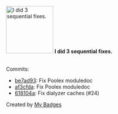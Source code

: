 <img src="https://my-badges.github.io/my-badges/fix-3.png" alt="I did 3 sequential fixes." title="I did 3 sequential fixes." width="128">
<strong>I did 3 sequential fixes.</strong>
<br><br>

Commits:

- <a href="https://github.com/general-CbIC/poolex/commit/be7ad93bf682fd9a7f7a541bf5b9859cd6367b44">be7ad93</a>: Fix Poolex moduledoc
- <a href="https://github.com/general-CbIC/poolex/commit/af3cfda9017459f88107eb9f1b71c4431cf4f4c9">af3cfda</a>: Fix Poolex moduledoc
- <a href="https://github.com/general-CbIC/poolex/commit/618104a303973e19c17fc36580d625051938a533">618104a</a>: Fix dialyzer caches (#24)


Created by <a href="https://github.com/my-badges/my-badges">My Badges</a>